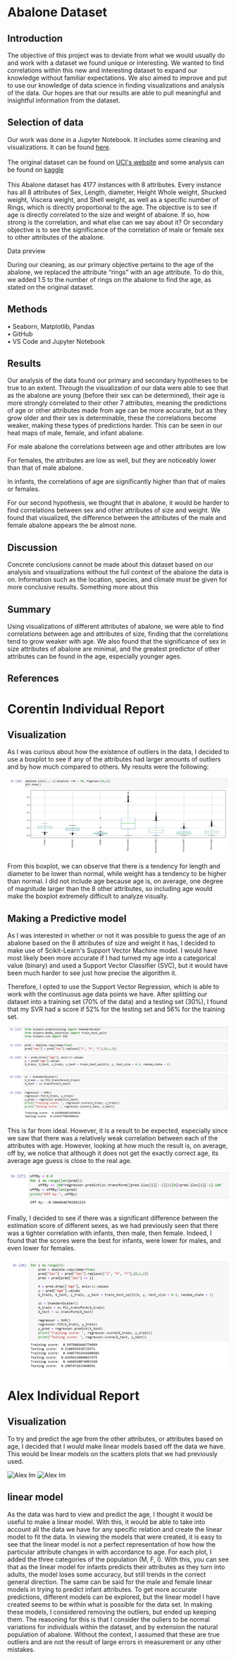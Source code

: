 # Abalone Dataset
## Introduction
The objective of this project was to deviate from what we would usually do and work with a dataset we found unique or interesting. We wanted to find correlations within this new and interesting dataset to expand our knowledge without familiar expectations. We also aimed to improve and put to use our knowledge of data science in finding visualizations and analysis of the data. Our hopes are that our results are able to pull meaningful and insightful information from the dataset.


## Selection of data
Our work was done in a Jupyter Notebook. It includes some cleaning and visualizations. It can be found [here](*). <br /><br />
The original dataset can be found on [UCI's website](https://archive.ics.uci.edu/ml/datasets/abalone) and some analysis can be found on [kaggle](https://www.kaggle.com/datasets/rodolfomendes/abalone-dataset?resource=download) <br /><br />
This Abalone dataset has 4177 instances with 8 attributes. Every instance has all 8 attributes of Sex, Length, diameter, Height Whole weight, Shucked weight, Viscera weight, and Shell weight, as well as a specific number of Rings, which is directly proportional to the age. The objective is to see if age is directly correlated to the size and weight of abalone. If so, how strong is the correlation, and what else can we say about it? Or secondary objective is to see the significance of the correlation of male or female sex to other attributes of the abalone.

Data preview

During our cleaning, as our primary objective pertains to the age of the abalone, we replaced the attribute “rings” with an age attribute. To do this, we added 1.5 to the number of rings on the abalone to find the age, as stated on the original dataset.

## Methods
•	Seaborn, Matplotlib, Pandas <br />
•	GitHub <br />
•	VS Code and Jupyter Notebook

## Results
Our analysis of the data found our primary and secondary hypotheses to be true to an extent. Through the visualization of our data were able to see that as the abalone are young (before their sex can be determined), their age is more strongly correlated to their other 7 attributes, meaning the predictions of age or other attributes made from age can be more accurate, but as they grow older and their sex is determinable, these the correlations become weaker, making these types of predictions harder. This can be seen in our heat maps of male, female, and infant abalone.

For male abalone the correlations between age and other attributes are low

For females, the attributes are low as well, but they are noticeably lower than that of male abalone.

In infants, the correlations of age are significantly higher than that of males or females.

For our second hypothesis, we thought that in abalone, it would be harder to find correlations between sex and other attributes of size and weight. We found that visualized, the difference between the attributes of the male and female abalone appears the be almost none.

## Discussion
Concrete conclusions cannot be made about this dataset based on our analysis and visualizations without the full context of the abalone the data is on. Information such as the location, species, and climate must be given for more conclusive results. 
Something more about this

## Summary
Using visualizations of different attributes of abalone, we were able to find correlations between age and attributes of size, finding that the correlations tend to grow weaker with age. We also found that the significance of sex in size attributes of abalone are minimal, and the greatest predictor of other attributes can be found in the age, especially younger ages.

## References


# Corentin Individual Report
## Visualization

As I was curious about how the existence of outliers in the data, I decided to use a boxplot to see if any of the attributes had larger amounts of outliers and by how much compared to others. My results were the following: 

![Corentin Boxplot](CorentinBoxplot.png)

From this boxplot, we can observe that there is a tendency for length and diameter to be lower than normal, while weight has a tendency to be higher than normal. I did not include age because age is, on average, one degree of magnitude larger than the 8 other attributes, so including age would make the boxplot extremely difficult to analyze visually.
## Making a Predictive model
As I was interested in whether or not it was possible to guess the age of an abalone based on the 8 attributes of size and weight it has, I decided to make use of Scikit-Learn's Support Vector Machine model. I would have most likely been more accurate if I had turned my age into a categorical value (binary) and used a Support Vector Classifier (SVC), but it would have been much harder to see just how precise the algorithm it.

Therefore, I opted to use the Support Vector Regression, which is able to work with the continuous age data points we have. After splitting our dataset into a training set (70% of the data) and a testing set (30%), I found that my SVR had a score if 52% for the testing set and 56% for the training set.

![Corentin SVR](CorentinSVR.png)

This is far from ideal. However, it is a result to be expected, especially since we saw that there was a relatively weak correlation between each of the attributes with age. However, looking at how much the result is, on average, off by, we notice that although it does not get the exactly correct age, its average age guess is close to the real age.

![Corentin offBy](CorentinOffBy.png)

Finally, I decided to see if there was a significant difference between the estimation score of different sexes, as we had previously seen that there was a tighter correlation with infants, then male, then female. Indeed, I found that the scores were the best for infants, were lower for males, and even lower for females.

![Corentin offBy](CorentinSexesScore.png)

# Alex Individual Report
## Visualization

To try and predict the age from the other attributes, or attributes based on age, I decided that I would make linear models based off the data we have. This would be linear models on the scatters plots that we had previously used.

![Alex lm](AlexLenghtModel.png)
![Alex lm](AlexWholeWeightModel.png)
## linear model

As the data was hard to view and predict the age, I thought it would be useful to make a linear model. With this, it would be able to take into account all the data we have for any specific relation and create the linear model to fit the data. In viewing the models that were created, it is easy to see that the linear model is not a perfect representation of how how the particular attribute changes in with accordance to age. For each plot, I added the three categories of the population (M, F, I). With this, you can see that as the linear model for infants predicts their attributes as they turn into adults, the model loses some accuracy, but still trends in the correct general direction. The same can be said for the male and female linear models in trying to predict infant attributes. To get more accurate predictions, different models can be explored, but the linear model I have created seems to be within what is possible for the data set. In making these models, I considered removing the outliers, but ended up keeping them. The reasoning for this is that I consider the ouliers to be normal variations for individuals within the dataset, and by extension the natural population of abalone. Without the context, I assumed that these are true outliers and are not the result of large errors in measurement or any other mistakes.
